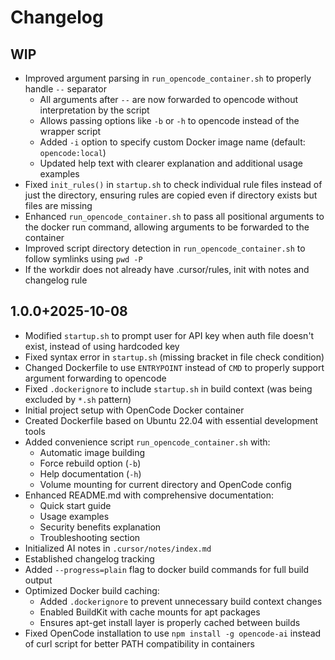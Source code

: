 # Changelog

## WIP

- Improved argument parsing in `run_opencode_container.sh` to properly handle `--` separator
  - All arguments after `--` are now forwarded to opencode without interpretation by the script
  - Allows passing options like `-b` or `-h` to opencode instead of the wrapper script
  - Added `-i` option to specify custom Docker image name (default: `opencode:local`)
  - Updated help text with clearer explanation and additional usage examples
- Fixed `init_rules()` in `startup.sh` to check individual rule files instead of just the directory, ensuring rules are copied even if directory exists but files are missing
- Enhanced `run_opencode_container.sh` to pass all positional arguments to the docker run command, allowing arguments to be forwarded to the container
- Improved script directory detection in `run_opencode_container.sh` to follow symlinks using `pwd -P`
- If the workdir does not already have .cursor/rules, init with notes and changelog rule

## 1.0.0+2025-10-08

- Modified `startup.sh` to prompt user for API key when auth file doesn't exist, instead of using hardcoded key
- Fixed syntax error in `startup.sh` (missing bracket in file check condition)
- Changed Dockerfile to use `ENTRYPOINT` instead of `CMD` to properly support argument forwarding to opencode
- Fixed `.dockerignore` to include `startup.sh` in build context (was being excluded by `*.sh` pattern)
- Initial project setup with OpenCode Docker container
- Created Dockerfile based on Ubuntu 22.04 with essential development tools
- Added convenience script `run_opencode_container.sh` with:
  - Automatic image building
  - Force rebuild option (`-b`)
  - Help documentation (`-h`)
  - Volume mounting for current directory and OpenCode config
- Enhanced README.md with comprehensive documentation:
  - Quick start guide
  - Usage examples
  - Security benefits explanation
  - Troubleshooting section
- Initialized AI notes in `.cursor/notes/index.md`
- Established changelog tracking
- Added `--progress=plain` flag to docker build commands for full build output
- Optimized Docker build caching:
  - Added `.dockerignore` to prevent unnecessary build context changes
  - Enabled BuildKit with cache mounts for apt packages
  - Ensures apt-get install layer is properly cached between builds
- Fixed OpenCode installation to use `npm install -g opencode-ai` instead of curl script for better PATH compatibility in containers
